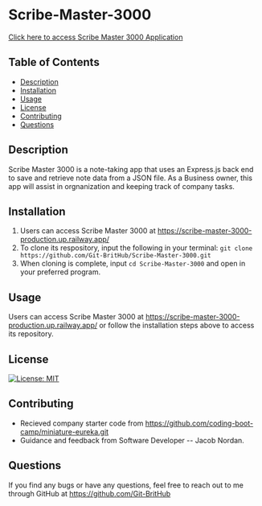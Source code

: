 # Scribe-Master-3000
[Click here to access Scribe Master 3000 Application](https://scribe-master-3000-production.up.railway.app/)

## Table of Contents
* [Description](#description)
* [Installation](#installation)
* [Usage](#usage)
* [License](#license)
* [Contributing](#contributing)
* [Questions](#questions)


## Description
Scribe Master 3000 is a note-taking app that uses an Express.js back end to save and retrieve note data from a JSON file. As a Business owner, this app will assist in orgnanization and keeping track of company tasks.


## Installation
1. Users can access Scribe Master 3000 at https://scribe-master-3000-production.up.railway.app/
1. To clone its respository, input the following in your terminal: `git clone https://github.com/Git-BritHub/Scribe-Master-3000.git`
2. When cloning is complete, input `cd Scribe-Master-3000` and open in your preferred program.


## Usage
Users can access Scribe Master 3000 at https://scribe-master-3000-production.up.railway.app/ or follow the installation steps above to access its repository.


## License
[![License: MIT](https://img.shields.io/badge/License-MIT-aqua.svg)](https://opensource.org/licenses/MIT)

## Contributing
* Recieved company starter code from https://github.com/coding-boot-camp/miniature-eureka.git
* Guidance and feedback from Software Developer -- Jacob Nordan.

## Questions
If you find any bugs or have any questions, feel free to reach out to me through GitHub at https://github.com/Git-BritHub 
